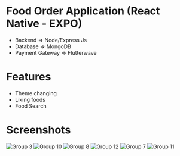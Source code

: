# Food Order Application (React Native - EXPO)

- Backend => Node/Express Js
- Database => MongoDB
- Payment Gateway => Flutterwave

# Features

- Theme changing
- Liking foods
- Food Search

# Screenshots
![Group 3](https://github.com/user-attachments/assets/9e6b564e-eeb0-4101-bce2-b2ec1bce4655)
![Group 10](https://github.com/user-attachments/assets/696520cc-fc51-4873-ba14-9b2e268379c2)
![Group 8](https://github.com/user-attachments/assets/f747ea21-a48e-4cc6-ac44-dc2be707697d)
![Group 12](https://github.com/user-attachments/assets/57e71457-1282-44c3-bbd3-aad1c2e6c8d3)
![Group 7](https://github.com/user-attachments/assets/26f5df20-53b3-415e-b539-e445ab6dd1b6)
![Group 11](https://github.com/user-attachments/assets/d16868d0-7d44-4428-bdd9-c78d9732ce45)
